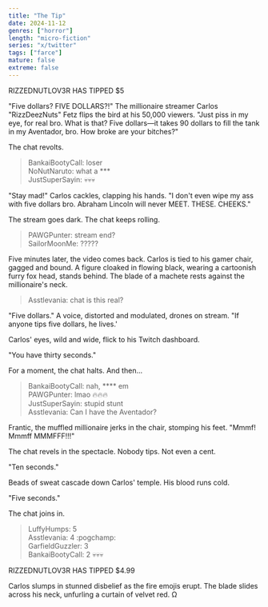 ```yaml
---
title: "The Tip"
date: 2024-11-12
genres: ["horror"]
length: "micro-fiction"
series: "x/twitter"
tags: ["farce"]
mature: false
extreme: false
---
```

RIZZEDNUTLOV3R HAS TIPPED $5

"Five dollars? FIVE DOLLARS?!" The millionaire streamer Carlos "RizzDeezNuts" Fetz flips the bird at his 50,000 viewers. "Just piss in my eye, for real bro. What is that? Five dollars—it takes 90 dollars to fill the tank in my Aventador, bro. How broke are your bitches?"

The chat revolts.

>BankaiBootyCall: loser  
>NoNutNaruto: what a ***  
>JustSuperSayin: 💀💀💀  

"Stay mad!" Carlos cackles, clapping his hands. "I don't even wipe my ass with five dollars bro. Abraham Lincoln will never MEET. THESE. CHEEKS."

The stream goes dark. The chat keeps rolling.

>PAWGPunter: stream end? \
>SailorMoonMe: ?????  

Five minutes later, the video comes back. Carlos is tied to his gamer chair, gagged and bound. A figure cloaked in flowing black, wearing a cartoonish furry fox head, stands behind. The blade of a machete rests against the millionaire's neck.

>Asstlevania: chat is this real?  

"Five dollars." A voice, distorted and modulated, drones on stream. "If anyone tips five dollars, he lives.'

Carlos' eyes, wild and wide, flick to his Twitch dashboard.

"You have thirty seconds."

For a moment, the chat halts. And then...

>BankaiBootyCall: nah, **** em  
>PAWGPunter: lmao 🔥🔥🔥  
>JustSuperSayin: stupid stunt  
>Asstlevania: Can I have the Aventador?  

Frantic, the muffled millionaire jerks in the chair, stomping his feet. "Mmmf! Mmmff MMMFFF!!!"

The chat revels in the spectacle. Nobody tips. Not even a cent.

"Ten seconds."

Beads of sweat cascade down Carlos' temple. His blood runs cold.

"Five seconds."

The chat joins in.

>LuffyHumps: 5  
>Asstlevania: 4 :pogchamp:  
>GarfieldGuzzler: 3  
>BankaiBootyCall: 2 💀💀💀  

RIZZEDNUTLOV3R HAS TIPPED $4.99

Carlos slumps in stunned disbelief as the fire emojis erupt. The blade slides across his neck, unfurling a curtain of velvet red. Ω